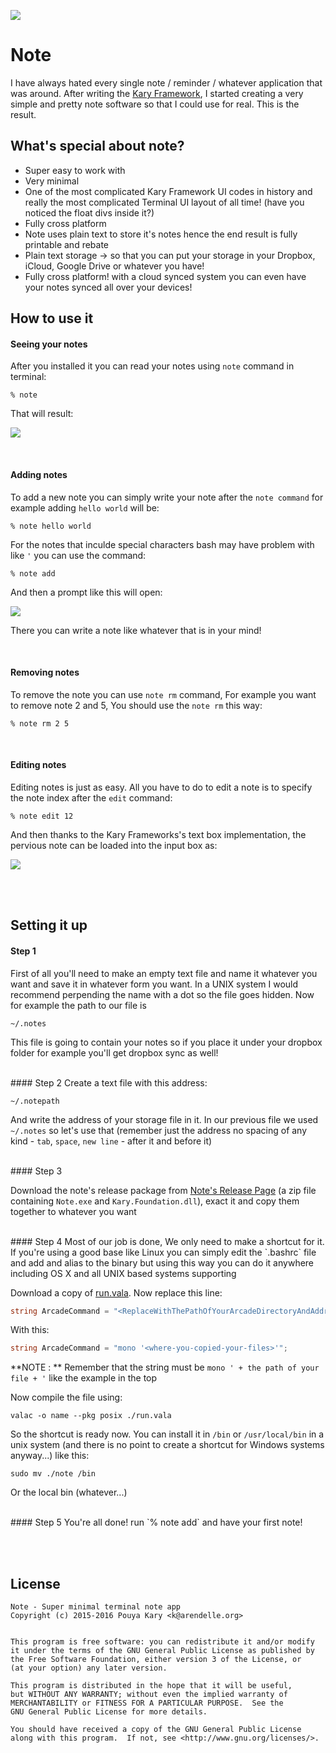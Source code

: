 
![](http://kary.us/GitHubWideImages/note/screen.png) 

# Note

I have always hated every single note / reminder / whatever application that was around. After writing the [Kary Framework](https://github.com/karyfoundation/framework-base), I started creating a very simple and pretty note software so that I could use for real. This is the result. 

## What's special about note?

- Super easy to work with
- Very minimal
- One of the most complicated Kary Framework UI codes in history and really the most complicated Terminal UI layout of all time! (have you noticed the float divs inside it?)
- Fully cross platform
- Note uses plain text to store it's notes hence the end result is fully printable and rebate
- Plain text storage &rightarrow; so that you can put your storage in your Dropbox, iCloud, Google Drive or whatever you have!
- Fully cross platform! with a cloud synced system you can even have your notes synced all over your devices!

## How to use it

#### Seeing your notes

After you installed it you can read your notes using `note` command in terminal:

```
% note
```

That will result:

![](http://kary.us/GitHubWideImages/note/screen.png) 

<br/>

#### Adding notes

To add a new note you can simply write your note after the `note command` for example adding `hello world` will be:

```
% note hello world
```

For the notes that inculde special characters bash may have problem with like `'` you can use the command:

```
% note add
```

And then a prompt like this will open:

![](http://kary.us/GitHubWideImages/note/add.png) 

There you can write a note like whatever that is in your mind!

<br/>

#### Removing notes
To remove the note you can use `note rm` command, For example you want to remove note 2 and 5, You should use the `note rm` this way:

```
% note rm 2 5
```

<br/>

#### Editing notes
Editing notes is just as easy. All you have to do to edit a note is to specify the note index after the `edit` command:

```
% note edit 12
```

And then thanks to the Kary Frameworks's text box implementation, the pervious note can be loaded into the input box as:

![](http://kary.us/GitHubWideImages/note/edit.png) 



<br><br>

## Setting it up
#### Step 1
First of all you'll need to make an empty text file and name it whatever you want and save it in whatever form you want. In a UNIX system I would recommend perpending the name with a dot so the file goes hidden. Now for example the path to our file is 

```
~/.notes
```

This file is going to contain your notes so if you place it under your dropbox folder for example you'll get dropbox sync as well!

<br/>
#### Step 2
Create a text file with this address:

```
~/.notepath
```
And write the address of your storage file in it. In our previous file we used `~/.notes` so let's use that (remember just the address no spacing of any kind - `tab`, `space`, `new line` - after it and before it)

<br/>
#### Step 3

Download the note's release package from [Note's Release Page](https://github.com/pmkary/note/releases) (a zip file containing `Note.exe` and `Kary.Foundation.dll`), exact it and copy them together to whatever you want

<br/>
#### Step 4
Most of our job is done, We only need to make a shortcut for it. If you're using a good base like Linux you can simply edit the `.bashrc` file and add and alias to the binary but using this way you can do it anywhere including OS X and all UNIX based systems supporting 

Download a copy of [run.vala](https://github.com/pmkary/run). Now replace this line:

```C#
string ArcadeCommand = "<ReplaceWithThePathOfYourArcadeDirectoryAndAddress>";
```

With this:

```C#
string ArcadeCommand = "mono '<where-you-copied-your-files>'";
```

**NOTE : ** Remember that the string must be `mono ' + the path of your file + '` like the example in the top

Now compile the file using:

```
valac -o name --pkg posix ./run.vala
```

So the shortcut is ready now. You can install it in `/bin` or `/usr/local/bin` in a unix system (and there is no point to create a shortcut for Windows systems anyway...) like this:

```
sudo mv ./note /bin
```

Or the local bin (whatever...)

<br />
#### Step 5
You're all done! run `% note add` and have your first note!

<br><br>

## License

```
Note - Super minimal terminal note app
Copyright (c) 2015-2016 Pouya Kary <k@arendelle.org>


This program is free software: you can redistribute it and/or modify
it under the terms of the GNU General Public License as published by
the Free Software Foundation, either version 3 of the License, or
(at your option) any later version.

This program is distributed in the hope that it will be useful,
but WITHOUT ANY WARRANTY; without even the implied warranty of
MERCHANTABILITY or FITNESS FOR A PARTICULAR PURPOSE.  See the
GNU General Public License for more details.

You should have received a copy of the GNU General Public License
along with this program.  If not, see <http://www.gnu.org/licenses/>.
```

